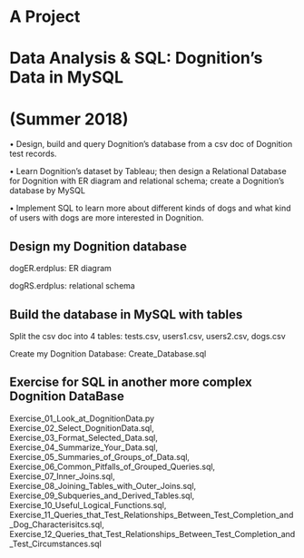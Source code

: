 # A Project
# Data Analysis & SQL: Dognition’s Data in MySQL 
# (Summer 2018)
• Design, build and query Dognition’s database from a csv doc of Dognition test records.

• Learn Dognition’s dataset by Tableau; then design a Relational Database for Dognition with ER diagram
and relational schema; create a Dognition’s database by MySQL

• Implement SQL to learn more about different kinds of dogs and what kind of users with dogs are more interested in Dognition.

## Design my Dognition database
dogER.erdplus: ER diagram

dogRS.erdplus: relational schema

## Build the database in MySQL with tables
Split the csv doc into 4 tables:
tests.csv, 
users1.csv, 
users2.csv, 
dogs.csv

Create my Dognition Database: Create_Database.sql

## Exercise for SQL in another more complex Dognition DataBase 
Exercise_01_Look_at_DognitionData.py
Exercise_02_Select_DognitionData.sql, Exercise_03_Format_Selected_Data.sql, Exercise_04_Summarize_Your_Data.sql, Exercise_05_Summaries_of_Groups_of_Data.sql, Exercise_06_Common_Pitfalls_of_Grouped_Queries.sql, Exercise_07_Inner_Joins.sql, Exercise_08_Joining_Tables_with_Outer_Joins.sql, Exercise_09_Subqueries_and_Derived_Tables.sql, Exercise_10_Useful_Logical_Functions.sql, Exercise_11_Queries_that_Test_Relationships_Between_Test_Completion_and_Dog_Characterisitcs.sql, Exercise_12_Queries_that_Test_Relationships_Between_Test_Completion_and_Test_Circumstances.sql
